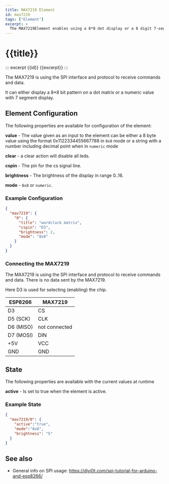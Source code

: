 ```yaml
---
title: MAX7219 Element 
id: max7219
tags: ["Element"]
excerpt: >
  The MAX7219Element enables using a 8*8 dot display or a 8 digit 7-segment display by using a MAX7219 driver chip.
---
```


# {{title}}

::: excerpt {{id}}
{{excerpt}}
:::

The MAX7219 is using the SPI interface and protocol to receive commands and data.

It can either display a 8*8 bit pattern on a dot matrix or a numeric value with 7 segment display.


## Element Configuration

The following properties are available for configuration of the element:

**value** - The value given as an input to the element can be either a 8 byte value using the format 0x1122334455667788 in `8x8` mode or a string with a number including decimal point when in `numeric` mode 

**clear** - a clear action will disable all leds.

**cspin** - The pin for the cs signal line.

**brightness** - The brightness of the display in range 0..16.

**mode** - `8x8` or `numeric`. 


### Example Configuration

``` json
{
  "max7219": {
    "0": {
      "title": "wordclock matrix",
      "cspin": "D3",
      "brightness": 2,
      "mode": "8x8"
    }
  }
}
```


### Connecting the MAX7219

The MAX7219 is using the SPI interface and protocol to receive commands and data. There is no data sent by the MAX7219.

Here D3 is used for selecting (enabling) the chip.

| ESP8266   | MAX7219       |
| --------- | ------------- |
| D3        | CS            |
| D5 (SCK)  | CLK           |
| D6 (MISO) | not connected |
| D7 (MOSI) | DIN           |
| +5V       | VCC           |
| GND       | GND           |


## State

The following properties are available with the current values at runtime

**active** - Is set to true when the element is active.


### Example State

``` json
{
  "max7219/0": {
    "active":"true",
    "mode":"8x8",
    "brightness": "5"
  }
}
```


## See also

* General info on SPI usage: https://diyi0t.com/spi-tutorial-for-arduino-and-esp8266/
